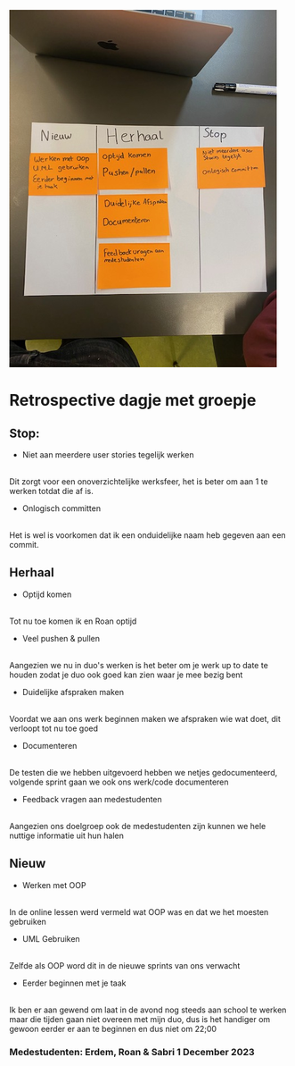 ![retro spective](../docs/images/retro1.jpg)

# Retrospective dagje met groepje 

## Stop:

- Niet aan meerdere user stories tegelijk werken 
<br>
Dit zorgt voor een onoverzichtelijke werksfeer, het is beter om aan 1 te werken totdat die af is.

- Onlogisch committen 
<br>
Het is wel is voorkomen dat ik een onduidelijke naam heb gegeven aan een commit. 


## Herhaal

- Optijd komen
<br>
Tot nu toe komen ik en Roan optijd

- Veel pushen & pullen 
<br>
Aangezien we nu in duo's werken is het beter om je werk up to date te houden zodat je duo ook goed kan zien waar je mee bezig bent

- Duidelijke afspraken maken
<br>
Voordat we aan ons werk beginnen maken we afspraken wie wat doet, dit verloopt tot nu toe goed

- Documenteren
<br>
De testen die we hebben uitgevoerd hebben we netjes gedocumenteerd, volgende sprint gaan we ook ons werk/code documenteren

- Feedback vragen aan medestudenten
<br>
Aangezien ons doelgroep ook de medestudenten zijn kunnen we hele nuttige informatie uit hun halen

## Nieuw

- Werken met OOP
<br>
In de online lessen werd vermeld wat OOP was en dat we het moesten gebruiken

- UML Gebruiken
<br>
Zelfde als OOP word dit in de nieuwe sprints van ons verwacht

- Eerder beginnen met je taak
<br>
Ik ben er aan gewend om laat in de avond nog steeds aan school te werken maar die tijden gaan niet overeen met mijn duo, dus is het handiger om gewoon eerder er aan te beginnen en dus niet om 22;00

### Medestudenten: Erdem, Roan & Sabri 1 December 2023